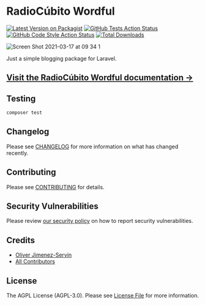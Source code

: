 # RadioCúbito Wordful

[![Latest Version on Packagist](https://img.shields.io/packagist/v/radiocubito/laravel-wordful.svg?style=flat-square)](https://packagist.org/packages/radiocubito/laravel-wordful)
[![GitHub Tests Action Status](https://img.shields.io/github/workflow/status/radiocubito/laravel-wordful/run-tests?label=tests)](https://github.com/radiocubito/laravel-wordful/actions?query=workflow%3ATests+branch%3Amaster)
[![GitHub Code Style Action Status](https://img.shields.io/github/workflow/status/radiocubito/laravel-wordful/Check%20&%20fix%20styling?label=code%20style)](https://github.com/radiocubito/laravel-wordful/actions?query=workflow%3A"Check+%26+fix+styling"+branch%3Amaster)
[![Total Downloads](https://img.shields.io/packagist/dt/radiocubito/laravel-wordful.svg?style=flat-square)](https://packagist.org/packages/radiocubito/laravel-wordful)

![Screen Shot 2021-03-17 at 09 34 1](https://user-images.githubusercontent.com/7003648/111337003-54de9d80-863b-11eb-958f-1bdb8345399d.png)

Just a simple blogging package for Laravel.

## [Visit the RadioCúbito Wordful documentation &rarr;](https://wordful.radiocubito.com/docs)

## Testing

```bash
composer test
```

## Changelog

Please see [CHANGELOG](CHANGELOG.md) for more information on what has changed recently.

## Contributing

Please see [CONTRIBUTING](.github/CONTRIBUTING.md) for details.

## Security Vulnerabilities

Please review [our security policy](../../security/policy) on how to report security vulnerabilities.

## Credits

- [Oliver Jimenez-Servin](https://github.com/oliverds)
- [All Contributors](../../contributors)

## License

The AGPL License (AGPL-3.0). Please see [License File](LICENSE.md) for more information.
